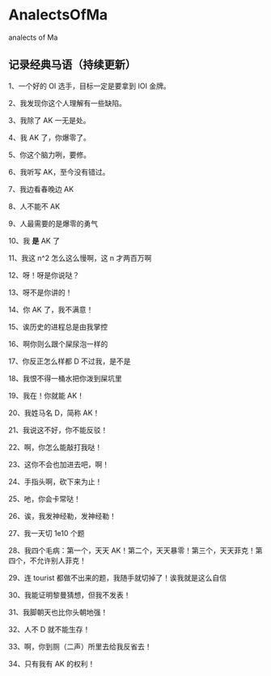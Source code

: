 # AnalectsOfMa
analects of Ma

## 记录经典马语（持续更新）

1、一个好的 OI 选手，目标一定是要拿到 IOI 金牌。

2、我发现你这个人理解有一些缺陷。

3、我除了 AK 一无是处。

4、我 AK 了，你爆零了。

5、你这个脑力咧，要修。

6、我听写 AK，至今没有错过。

7、我边看春晚边 AK

8、人不能不 AK

9、人最需要的是爆零的勇气

10、我 **是** AK 了

11、我这 n^2 怎么这么慢啊，这 n 才两百万啊

12、呀！呀是你说哒？

13、呀不是你讲的！

14、你 AK 了，我不满意！

15、诶历史的进程总是由我掌控

16、啊你则么跟个屎尿泡一样的

17、你反正怎么样都 D 不过我，是不是

18、我恨不得一桶水把你泼到屎坑里

19、我在！你就能 AK！

20、我姓马名 D，简称 AK！

21、我说这不好，你不能反驳！

22、啊，你怎么能敲打我哒！

23、这你不会也加进去吧，啊！

24、手指头啊，砍下来为止！

25、吔，你会卡常哒！

26、诶，我发神经勒，发神经勒！

27、我一天切 1e10 个题

28、我四个毛病：第一个，天天 AK！第二个，天天暴零！第三个，天天菲克！第四个，不允许别人菲克！ 

29、连 tourist 都做不出来的题，我随手就切掉了！诶我就是这么自信

30、我能证明黎曼猜想，但我不发表！

31、我脚朝天也比你头朝地强！

32、人不 D 就不能生存！

33、啊，你到厕（二声）所里去给我反省去！

34、只有我有 AK 的权利！
